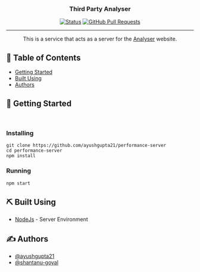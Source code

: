 <h3 align="center">Third Party Analyser</h3>

<div align="center">

[![Status](https://img.shields.io/badge/status-active-success.svg)]()
[![GitHub Pull Requests](https://img.shields.io/github/issues-pr/kylelobo/The-Documentation-Compendium.svg)](https://github.com/ayushgupta21/performance-server/pulls)

</div>

---

<p align="center"> This is a service that acts as a server for the <a href="https://analyser.netlify.app/">Analyser</a> website.
    <br> 
</p>

## 📝 Table of Contents

- [Getting Started](#getting_started)
- [Built Using](#built_using)
- [Authors](#authors)

## 🏁 Getting Started <a name = "getting_started"></a>
<br />

### Installing
```
git clone https://github.com/ayushgupta21/performance-server
cd performance-server
npm install
```

### Running
```
npm start
```

## ⛏️ Built Using <a name = "built_using"></a>

- [NodeJs](https://nodejs.org/en/) - Server Environment

## ✍️ Authors <a name = "authors"></a>

- [@ayushgupta21](https://github.com/ayushgupta21)
- [@shantanu-goyal](https://github.com/shantanu-goyal)

